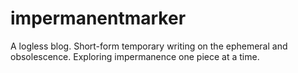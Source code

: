 # impermanentmarker
A logless blog. Short-form temporary writing on the ephemeral and obsolescence. Exploring impermanence one piece at a time.
